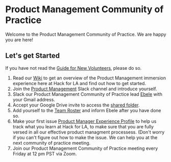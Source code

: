 # Product Management Community of Practice 

Welcome to the Product Management Community of Practice. We are happy you are here!

## Let's get Started

If you have not read the [Guide for New Volunteers](https://www.hackforla.org/getting-started), please do so.  

1. Read our [Wiki](https://github.com/hackforla/product-management/wiki) to get an overview of the Product Management immersion experience here at Hack for LA and find out how to get started.
1. Join the [Product Management](https://hackforla.slack.com/archives/C010LNXH2JY) Slack channel and introduce yourself.
1. Slack our Product Management Community of Practice lead [Ebele](https://hackforla.slack.com/archives/D01R3EN5DG9) with your Gmail address.
1. Accept your Google Drive invite to access the [shared folder](https://drive.google.com/drive/folders/1lO8k_0Z1UejkuRlNMYlUl2xlqgyBmvrF?usp=sharing).
1. Add yourself to the [Team Roster](https://docs.google.com/spreadsheets/d/1SBdwrwBa-XIV2LCLha4DDL5r_-VN5FPu82moVVbgYcY/edit?usp=sharing) and inform Ebele after you have done so.
1. Make your first issue [Product Manager Experience Profile](https://github.com/hackforla/product-management/issues/new?assignees=&labels=feature%3A+experience+profile&template=product-manager-experience-profile.md&title=Experience+Profile%3A+%5BYour+Name%5D) to help us track what you learn at Hack for LA, to make sure that you are fully versed in all our effective product managment processess.  (Don't worry if you can't figure out how to make the issue.  We can help you at the next community of practice meeting.
1. Join our Product Management Community of Practice meeting every Friday at 12 pm PST via Zoom.
